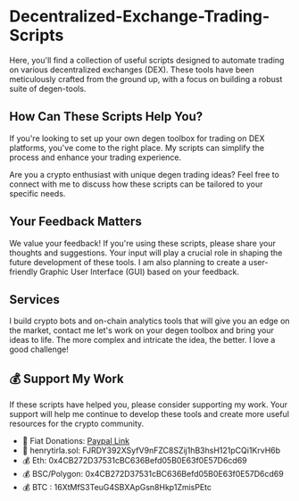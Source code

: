 # Decentralized-Exchange-Trading-Scripts

Here, you'll find a collection of useful scripts designed to automate trading on various decentralized exchanges (DEX). These tools have been meticulously crafted from the ground up, with a focus on building a robust suite of degen-tools.

## How Can These Scripts Help You?

If you're looking to set up your own degen toolbox for trading on DEX platforms, you've come to the right place. My scripts can simplify the process and enhance your trading experience.

Are you a crypto enthusiast with unique degen trading ideas? Feel free to connect with me to discuss how these scripts can be tailored to your specific needs.



## Your Feedback Matters

We value your feedback! If you're using these scripts, please share your thoughts and suggestions. Your input will play a crucial role in shaping the future development of these tools. I am also planning to create a user-friendly Graphic User Interface (GUI) based on your feedback.


## Services
I build crypto bots and on-chain analytics tools that will give you an edge on the market, contact me let's work on your degen toolbox and bring your ideas to life.
The more complex and intricate the idea, the better. I love a good challenge!
 
## 💰 Support My Work
If these scripts have helped you, please consider supporting my work. Your support will help me continue to develop these tools and create more useful resources for the crypto community.
- 🤑 Fiat Donations: [Paypal Link](https://paypal.me/HenryTirla)
- 🚀 henrytirla.sol:   FJRDY392XSyfV9nFZC8SZij1hB3hsH121pCQi1KrvH6b
- 💰 Eth:  0x4CB272D37531cBC636Befd05B0E63f0E57D6cd69
- 💰 BSC/Polygon: 0x4CB272D37531cBC636Befd05B0E63f0E57D6cd69
- 💰 BTC :            16XtMfS3TeuG4SBXApGsn8Hkp1ZmisPEtc


